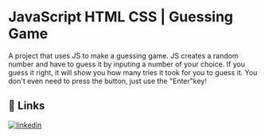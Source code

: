 
# JavaScript HTML CSS | Guessing Game

A project that uses JS to make a guessing game. JS creates a random number and have to guess it by inputing a number of your choice.
If you guess it right, it will show you how many tries it took for you to guess it. You don't even need to press the button, just use the "Enter"key!

## 🔗 Links
[![linkedin](https://img.shields.io/badge/linkedin-0A66C2?style=for-the-badge&logo=linkedin&logoColor=white)](https://www.linkedin.com/rubenscpneto)

